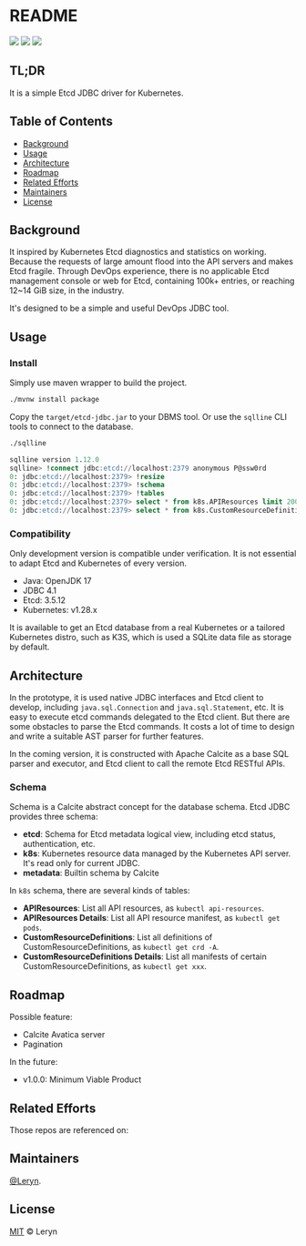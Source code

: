 # README

![](https://img.shields.io/badge/java%2017-F56C2D.svg?style=for-the-badge&logo=openjdk&logoColor=F56C2D&labelColor=white)
![](https://img.shields.io/badge/etcd%20v3.5.12-419EDA.svg?style=for-the-badge&logo=etcd&logoColor=419EDA&labelColor=white)
![](https://img.shields.io/badge/k8s%20v1.28.x-326CE5.svg?style=for-the-badge&logo=kubernetes&logoColor=326CE5&labelColor=white)

## TL;DR

It is a simple Etcd JDBC driver for Kubernetes.

## Table of Contents

- [Background](#background)
- [Usage](#usage)
- [Architecture](#architecture)
- [Roadmap](#roadmap)
- [Related Efforts](#related-efforts)
- [Maintainers](#maintainers)
- [License](#license)

## Background

It inspired by Kubernetes Etcd diagnostics and statistics on working. Because the requests of large amount flood into
the API servers and makes Etcd fragile. Through DevOps experience, there is no applicable Etcd management console or web
for Etcd, containing 100k+ entries, or reaching 12~14 GiB size, in the industry.

It's designed to be a simple and useful DevOps JDBC tool.

## Usage

### Install

Simply use maven wrapper to build the project.

```bash
./mvnw install package
```

Copy the `target/etcd-jdbc.jar` to your DBMS tool. Or use the `sqlline` CLI tools to connect to the database.

```bash
./sqlline
```

```sql
sqlline version 1.12.0
sqlline> !connect jdbc:etcd://localhost:2379 anonymous P@ssw0rd
0: jdbc:etcd://localhost:2379> !resize
0: jdbc:etcd://localhost:2379> !schema
0: jdbc:etcd://localhost:2379> !tables
0: jdbc:etcd://localhost:2379> select * from k8s.APIResources limit 200;
0: jdbc:etcd://localhost:2379> select * from k8s.CustomResourceDefinitions limit 50;
```

### Compatibility

Only development version is compatible under verification. It is not essential to adapt
Etcd and Kubernetes of every version.

- Java: OpenJDK 17
- JDBC 4.1
- Etcd: 3.5.12
- Kubernetes: v1.28.x

It is available to get an Etcd database from a real Kubernetes or a tailored Kubernetes distro, such as K3S,
which is used a SQLite data file as storage by default.

## Architecture

In the prototype, it is used native JDBC interfaces and Etcd client to develop, including `java.sql.Connection`
and `java.sql.Statement`, etc. It is easy to execute etcd commands delegated to the Etcd client.
But there are some obstacles to parse the Etcd commands. It costs a lot of time to design and write a suitable
AST parser for further features.

In the coming version, it is constructed with Apache Calcite as a base SQL parser and executor, and Etcd client to call
the remote Etcd RESTful APIs.

### Schema

Schema is a Calcite abstract concept for the database schema.
Etcd JDBC provides three schema:

- **etcd**: Schema for Etcd metadata logical view, including etcd status, authentication, etc.
- **k8s**: Kubernetes resource data managed by the Kubernetes API server. It's read only for current JDBC.
- **metadata**: Builtin schema by Calcite

In `k8s` schema, there are several kinds of tables:

- **APIResources**: List all API resources, as `kubectl api-resources`.
- **APIResources Details**: List all API resource manifest, as `kubectl get pods`.
- **CustomResourceDefinitions**: List all definitions of CustomResourceDefinitions, as `kubectl get crd -A`.
- **CustomResourceDefinitions Details**: List all manifests of certain CustomResourceDefinitions,
  as `kubectl get xxx`.


## Roadmap

Possible feature:

  - Calcite Avatica server
  - Pagination

In the future:

- v1.0.0: Minimum Viable Product

## Related Efforts

Those repos are referenced on:

## Maintainers

[@Leryn](https://github.com/leryn1122).

## License

[MIT](LICENSE-MIT) © Leryn
